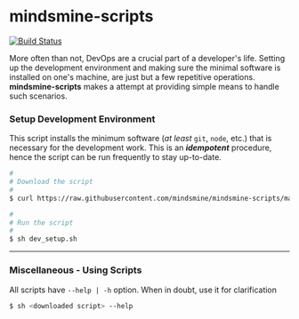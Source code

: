 # mindsmine-scripts #

[![Build Status](https://travis-ci.org/mindsmine/mindsmine-scripts.svg?branch=master)](https://travis-ci.org/mindsmine/mindsmine-scripts)

More often than not, DevOps are a crucial part of a developer's life. Setting up the development environment and making
sure the minimal software is installed on one's machine, are just but a few repetitive operations. **mindsmine-scripts**
makes a attempt at providing simple means to handle such scenarios.

### Setup Development Environment ###

This script installs the minimum software (_at least_ ```git```, ```node```, etc.) that is necessary for the development
work. This is an _**idempotent**_ procedure, hence the script can be run frequently to stay up-to-date.

```bash
#
# Download the script
#
$ curl https://raw.githubusercontent.com/mindsmine/mindsmine-scripts/master/src/dev_setup.sh -o dev_setup.sh -s

#
# Run the script
#
$ sh dev_setup.sh
```

---

### Miscellaneous - Using Scripts ###

All scripts have ```--help | -h``` option. When in doubt, use it for clarification

```bash
$ sh <downloaded script> --help
```